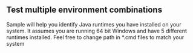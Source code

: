 Test multiple environment combinations
---

Sample will help you identify Java runtimes you have installed on your system.
It assumes you are running 64 bit Windows and have 5 different runtimes installed.
Feel free to change path in *.cmd files to match your system